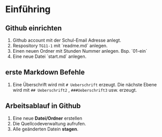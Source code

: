# Einführing

## Github einrichten
1. Github account mit der Schul-Email Adresse anlegt.
2. Respository `TG11-1` mit ´readme.md´ anlegen.
3. Einen neuen Ordner mit Stunden Nummer anlegen. Bsp. ´01-ein´
4. Eine neue Datei ´start.md´ anlegen.

## erste Markdown Befehle 
1. Eine Überschrift wird mit `# Ueberschrift` erzeugt. Die nächste Ebene wird mit ``## Ueberschrift2`` , ``###Ueberschrift3`` usw. erzeugt.


## Arbeitsablauf in Github
1. Eine neue **Datei/Ordner** erstellen
2. Die Quellcodeverwaltung aufrufen.
3. Alle geänderten Datein **stagen**.

